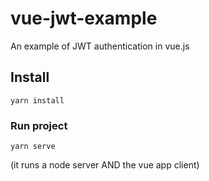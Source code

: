 # vue-jwt-example

An example of JWT authentication in vue.js

## Install

```
yarn install
```

### Run project

```
yarn serve
```

(it runs a node server AND the vue app client)
